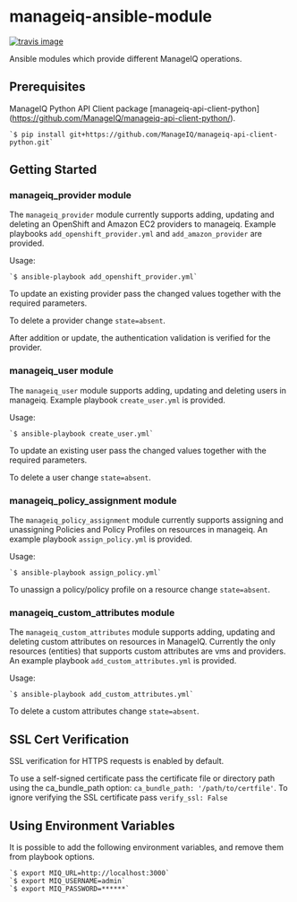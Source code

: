 # manageiq-ansible-module

[![travis image][]][travis status]

Ansible modules which provide different ManageIQ operations.

[travis image]: https://api.travis-ci.org/dkorn/manageiq-ansible-module.svg?branch=master
[travis status]: https://travis-ci.org/dkorn/manageiq-ansible-module/branches

## Prerequisites

ManageIQ Python API Client package [manageiq-api-client-python] (https://github.com/ManageIQ/manageiq-api-client-python/).

    `$ pip install git+https://github.com/ManageIQ/manageiq-api-client-python.git`



## Getting Started

### manageiq_provider module

The `manageiq_provider` module currently supports adding, updating and deleting an OpenShift and Amazon EC2 providers to manageiq.
Example playbooks `add_openshift_provider.yml` and `add_amazon_provider` are provided.

Usage:

    `$ ansible-playbook add_openshift_provider.yml`


To update an existing provider pass the changed values together with the required parameters.

To delete a provider change `state=absent`.

After addition or update, the authentication validation is verified for the provider.


### manageiq_user module

The `manageiq_user` module supports adding, updating and deleting users in manageiq.
Example playbook `create_user.yml` is provided.

Usage:

    `$ ansible-playbook create_user.yml`


To update an existing user pass the changed values together with the required parameters.

To delete a user change `state=absent`.


### manageiq_policy_assignment module

The `manageiq_policy_assignment` module currently supports assigning and unassigning Policies and Policy Profiles on resources in manageiq.
An example playbook `assign_policy.yml` is provided.

Usage:

    `$ ansible-playbook assign_policy.yml`


To unassign a policy/policy profile on a resource change `state=absent`.


### manageiq_custom_attributes module

The `manageiq_custom_attributes` module supports adding, updating and deleting custom attributes on resources in ManageIQ.
Currently the only resources (entities) that supports custom attributes are vms and providers.
An example playbook `add_custom_attributes.yml` is provided.

Usage:

    `$ ansible-playbook add_custom_attributes.yml`

To delete a custom attributes change `state=absent`.



## SSL Cert Verification

SSL verification for HTTPS requests is enabled by default.

To use a self-signed certificate pass the certificate file or directory path using the ca_bundle_path option: `ca_bundle_path: '/path/to/certfile'`.
To ignore verifying the SSL certificate pass `verify_ssl: False`



## Using Environment Variables

It is possible to add the following environment variables, and remove them from playbook options.

    `$ export MIQ_URL=http://localhost:3000`
    `$ export MIQ_USERNAME=admin`
    `$ export MIQ_PASSWORD=******`
